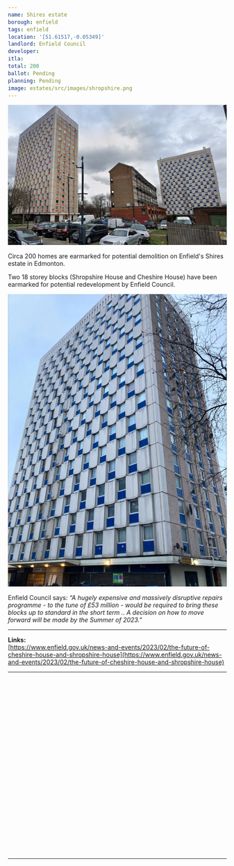```yaml
---
name: Shires estate 
borough: enfield 
tags: enfield
location: '[51.61517,-0.05349]'
landlord: Enfield Council 
developer:
itla: 
total: 200
ballot: Pending
planning: Pending
image: estates/src/images/shropshire.png
---
```

![Shires estate image](src/images/shropshire.png)

Circa 200 homes are earmarked for potential demolition on Enfield's Shires estate in Edmonton.

Two 18 storey blocks (Shropshire House and Cheshire House) have been earmarked for potential redevelopment by Enfield Council.

![Shires estate image](src/images/cheshire.jpg)

Enfield Council says: _“A hugely expensive and massively disruptive repairs programme - to the tune of £53 million - would be required to bring these blocks up to standard in the short term .. A decision on how to move forward will be made by the Summer of 2023."_

---

__Links:__  
[https://www.enfield.gov.uk/news-and-events/2023/02/the-future-of-cheshire-house-and-shropshire-house](https://www.enfield.gov.uk/news-and-events/2023/02/the-future-of-cheshire-house-and-shropshire-house)

---

<!------------THE CODE BELOW RENDERS THE MAP - DO NOT EDIT! ---------------------------->

<div id="map" style="width: 100%; height: 400px;"></div>

<script>
  var map = L.map('map').setView({{ location }}, 13);
  L.tileLayer('https://tile.openstreetmap.org/{z}/{x}/{y}.png', {
  maxZoom: 19,
attribution: '&copy; <a href="http://www.openstreetmap.org/copyright">OpenStreetMap</a>'
}).addTo(map);
var circle = L.circle({{ location }}, {
    color: 'red',
    fillColor: '#f03',
    fillOpacity: 0.5,
    radius: 500
}).addTo(map);
</script>

---

